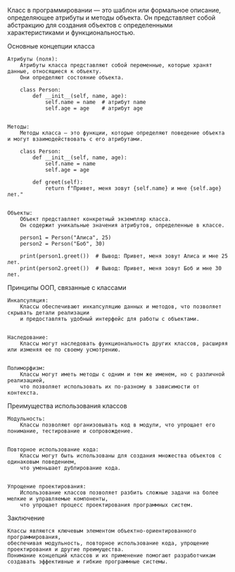
Класс в программировании — это шаблон или формальное описание, определяющее атрибуты и методы объекта.
Он представляет собой абстракцию для создания объектов с определенными характеристиками и функциональностью.


Основные концепции класса

    Атрибуты (поля):
        Атрибуты класса представляют собой переменные, которые хранят данные, относящиеся к объекту.
        Они определяют состояние объекта.

        class Person:
            def __init__(self, name, age):
                self.name = name  # атрибут name
                self.age = age    # атрибут age


    Методы:
        Методы класса — это функции, которые определяют поведение объекта и могут взаимодействовать с его атрибутами.

        class Person:
            def __init__(self, name, age):
                self.name = name
                self.age = age

            def greet(self):
                return f"Привет, меня зовут {self.name} и мне {self.age} лет."


    Объекты:
        Объект представляет конкретный экземпляр класса.
        Он содержит уникальные значения атрибутов, определенные в классе.

        person1 = Person("Алиса", 25)
        person2 = Person("Боб", 30)

        print(person1.greet())  # Вывод: Привет, меня зовут Алиса и мне 25 лет.
        print(person2.greet())  # Вывод: Привет, меня зовут Боб и мне 30 лет.



Принципы ООП, связанные с классами

    Инкапсуляция:
        Классы обеспечивают инкапсуляцию данных и методов, что позволяет скрывать детали реализации
        и предоставлять удобный интерфейс для работы с объектами.


    Наследование:
        Классы могут наследовать функциональность других классов, расширяя или изменяя ее по своему усмотрению.


    Полиморфизм:
        Классы могут иметь методы с одним и тем же именем, но с различной реализацией,
        что позволяет использовать их по-разному в зависимости от контекста.



Преимущества использования классов

    Модульность:
        Классы позволяют организовывать код в модули, что упрощает его понимание, тестирование и сопровождение.


    Повторное использование кода:
        Классы могут быть использованы для создания множества объектов с одинаковым поведением,
        что уменьшает дублирование кода.


    Упрощение проектирования:
        Использование классов позволяет разбить сложные задачи на более мелкие и управляемые компоненты,
        что упрощает процесс проектирования программных систем.



Заключение

    Классы являются ключевым элементом объектно-ориентированного программирования,
    обеспечивая модульность, повторное использование кода, упрощение проектирования и другие преимущества.
    Понимание концепций классов и их применение помогают разработчикам
    создавать эффективные и гибкие программные системы.


